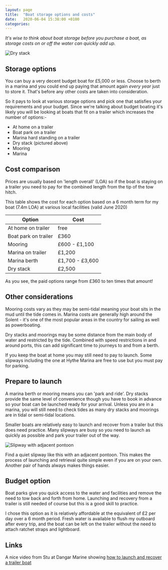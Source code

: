 ```yaml
---
layout: page
title:  "Boat storage options and costs"
date:   2020-06-04 15:38:00 +0100
categories:
---
```

*It's wise to think about boat storage before you purchase a boat, as storage costs on or off the water can quickly add up.*

![Dry stack]({{site.baseurl}}/images/stack.png)

## Storage options
You can buy a very decent budget boat for £5,000 or less. Choose to berth in a marina and you could end up paying that amount again *every year* just to store it. That's before any other costs are taken into consideration.

So it pays to look at various storage options and pick one that satisfies your requirements and your budget. Since we're talking about budget boating it's likely you will be looking at boats that fit on a trailer which increases the number of options:-

- At home on a trailer
- Boat park on a trailer
- Marina hard standing on a trailer
- Dry stack (pictured above)
- Mooring
- Marina

## Cost comparison
Prices are usually based on 'length overall' (LOA) so if the boat is staying on a trailer you need to pay for the combined length from the tip of the tow hitch.

This table shows the cost for each option based on a 6 month term for my boat (7.4m LOA) at various local facilities (valid June 2020)

| Option | Cost |
| ----- | ----- |
| At home on trailer | free |
| Boat park on trailer | £360 |
| Mooring | £600 - £1,100 |
| Marina on trailer | £1,200 |
| Marina berth | £1,700 - £3,600 |
| Dry stack | £2,500 |

As you see, the paid options range from £360 to ten times that amount!

## Other considerations
Mooring costs vary as they may be semi-tidal meaning your boat sits in the mud until the tide comes in. Marina costs are generally high around the Solent - it's one of the most popular areas in the country for sailing as well as powerboating.

Dry stacks and moorings may be some distance from the main body of water and restricted by the tide. Combined with speed restrictions in and around ports, this can add significant time to journeys to and from a berth.

If you keep the boat at home you may still need to pay to launch. Some slipways including the one at Hythe Marina are free to use but you must pay for parking.

## Prepare to launch
A marina berth or mooring means you can 'park and ride'. Dry stacks provide the same level of convenience though you have to book in advance so your boat can be launched ready for your arrival. Unless you are in a marina, you will still need to check tides as many dry stacks and moorings are in tidal or semi-tidal locations.

Smaller boats are relatively easy to launch and recover from a trailer but this does need practice. Many slipways are busy so you need to launch as quickly as possible and park your trailer out of the way.

![Slipway with adjacent pontoon]({{site.baseurl}}/images/slipway.jpg)

Find a quiet slipway like this with an adjacent pontoon. This makes the process of launching and retrieval quite simple even if you are on your own. Another pair of hands always makes things easier.

## Budget option
Boat parks give you quick access to the water and facilities and remove the need to tow back and forth from home. Launching and recovery from a trailer is still needed of course but this is a good skill to practice.

I chose this option as it is relatively affordable at the equivalent of £2 per day over a 6 month period. Fresh water is available to flush my outboard after every trip, and the boat can be left on the trailer without the need to attach ratchet straps and lightboard.

## Links
A nice video from Stu at Dangar Marine showing [how to launch and recover a trailer boat](
https://www.youtube.com/watch?v=svFJeG6BqLo)
